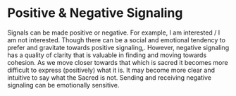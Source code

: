 # Positive & Negative Signaling

Signals can be made positive or negative. For example, I am interested / I am not interested. Though there can be a social and emotional tendency to prefer and gravitate towards positive signaling,. However, negative signaling has a quality of clarity that is valuable in finding and moving towards cohesion. As we move closer towards that which is sacred it becomes more difficult to express (positively) what it is. It may become more clear and intuitive to say what the Sacred is not. Sending and receiving negative signaling can be emotionally sensitive.